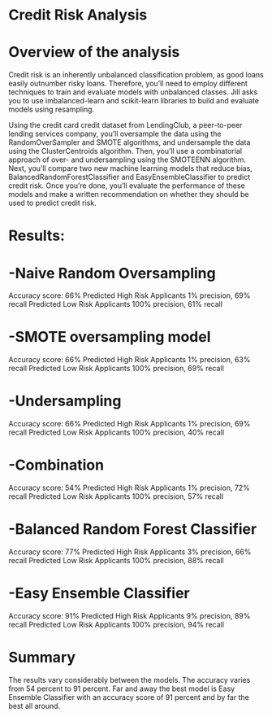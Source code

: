 # Credit Risk Analysis

# Overview of the analysis
Credit risk is an inherently unbalanced classification problem, as good loans easily outnumber risky loans. 
Therefore, you’ll need to employ different techniques to train and evaluate models with unbalanced classes. 
Jill asks you to use imbalanced-learn and scikit-learn libraries to build and evaluate models using resampling.

Using the credit card credit dataset from LendingClub, a peer-to-peer lending services company, you’ll oversample
the data using the RandomOverSampler and SMOTE algorithms, and undersample the data using the ClusterCentroids algorithm. 
Then, you’ll use a combinatorial approach of over- and undersampling using the SMOTEENN algorithm. 
Next, you’ll compare two new machine learning models that reduce bias, BalancedRandomForestClassifier and EasyEnsembleClassifier
to predict credit risk. Once you’re done, you’ll evaluate the performance of these models and make a written recommendation on
whether they should be used to predict credit risk.

# Results:

# -Naive Random Oversampling
Accuracy score: 66%
Predicted High Risk Applicants 1% precision, 69% recall
Predicted Low Risk Applicants 100% precision, 61% recall

# -SMOTE oversampling model
Accuracy score: 66%
Predicted High Risk Applicants 1% precision, 63% recall
Predicted Low Risk Applicants 100% precision, 69% recall

# -Undersampling
Accuracy score: 66%
Predicted High Risk Applicants 1% precision, 69% recall
Predicted Low Risk Applicants 100% precision, 40% recall

# -Combination
Accuracy score: 54%
Predicted High Risk Applicants 1% precision, 72% recall
Predicted Low Risk Applicants 100% precision, 57% recall

# -Balanced Random Forest Classifier
Accuracy score: 77%
Predicted High Risk Applicants 3% precision,  66% recall
Predicted Low Risk Applicants 100% precision, 88% recall

# -Easy Ensemble Classifier
Accuracy score: 91%
Predicted High Risk Applicants 9% precision, 89% recall
Predicted Low Risk Applicants 100% precision, 94% recall


# Summary
The results vary considerably between the models. The accuracy varies from 54 percent to 91 percent. 
Far and away the best model is Easy Ensemble Classifier with an accuracy score of 91 percent and by far the best all around.